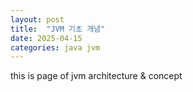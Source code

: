```yaml
---
layout: post 
title:  "JVM 기초 개념"
date: 2025-04-15
categories: java jvm
---
```


this is page of jvm architecture & concept
